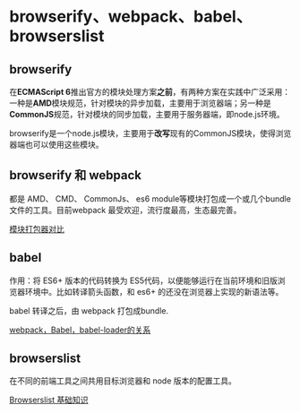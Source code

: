 # browserify、webpack、babel、browserslist

## browserify
在**ECMAScript 6**推出官方的模块处理方案**之前**，有两种方案在实践中广泛采用：一种是**AMD**模块规范，针对模块的异步加载，主要用于浏览器端；另一种是**CommonJS**规范，针对模块的同步加载，主要用于服务器端，即node.js环境。  

browserify是一个node.js模块，主要用于**改写**现有的CommonJS模块，使得浏览器端也可以使用这些模块。

## browserify 和 webpack 
都是 AMD、 CMD、 CommonJs、 es6 module等模块打包成一个或几个bundle文件的工具。目前webpack 最受欢迎，流行度最高，生态最完善。  

[模块打包器对比](https://juejin.cn/post/6927407999312986120)

## babel
作用：将 ES6+ 版本的代码转换为 ES5代码，以便能够运行在当前环境和旧版浏览器环境中。比如转译箭头函数，和 es6+ 的还没在浏览器上实现的新语法等。  

babel 转译之后，由 webpack 打包成bundle.  

[webpack，Babel，babel-loader的关系](https://juejin.cn/post/6844904098303574023)

## browserslist
在不同的前端工具之间共用目标浏览器和 node 版本的配置工具。  

[Browserslist 基础知识](https://juejin.cn/post/6844903669524086797)